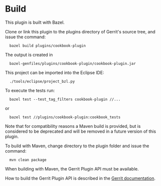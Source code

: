 Build
=====

This plugin is built with Bazel.

Clone or link this plugin to the plugins directory of Gerrit's source
tree, and issue the command:

```
  bazel build plugins/cookbook-plugin
```

The output is created in

```
  bazel-genfiles/plugins/cookbook-plugin/cookbook-plugin.jar
```

This project can be imported into the Eclipse IDE:

```
  ./tools/eclipse/project_bzl.py
```

To execute the tests run:

```
  bazel test --test_tag_filters cookbook-plugin //...
```

or

```
  bazel test //plugins/cookbook-plugin:cookbook_tests
```

Note that for compatibility reasons a Maven build is provided, but is considered
to be deprecated and will be removed in a future version of this plugin.

To build with Maven, change directory to the plugin folder and issue the
command:

```
  mvn clean package
```

When building with Maven, the Gerrit Plugin API must be available.

How to build the Gerrit Plugin API is described in the [Gerrit
documentation](../../../Documentation/dev-buck.html#_extension_and_plugin_api_jar_files).
